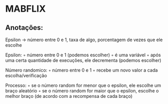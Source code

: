 # MABFLIX

## Anotações:

Epsilon -> número entre 0 e 1, taxa de algo, porcentagem de vezes que ele escolhe

Epsilon: 
  ◦ número entre 0 e 1 (podemos escolher)
  ◦ é uma variável
  ◦ após uma certa quantidade de execuções, ele decrementa (podemos escolher)

Número randomico:
  ◦ número entre 0 e 1 
  ◦ recebe um novo valor a cada escolha/verificação
  
Processo:
  ◦ se o número random for menor que o epsilon, ele escolhe um braço aleatório
  ◦ se o número random for maior que o epsilon, escolhe o melhor braço (de acordo com a recompensa de cada braço)
